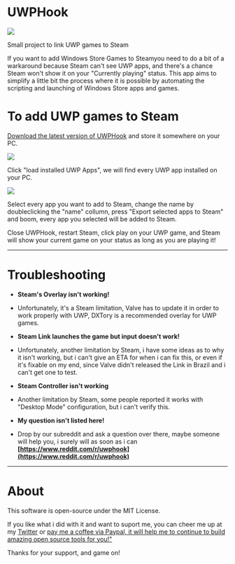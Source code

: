 # UWPHook

![](http://imgur.com/gWwR02D.png)

Small project to link UWP games to Steam

If you want to add Windows Store Games to Steamyou need to do a bit of a warkaround because Steam can't see UWP apps, and there's a chance Steam won't show it on your "Currently playing" status. This app aims to simplify a little bit the process where it is possible by automating the scripting and launching of Windows Store apps and games.

# To add UWP games to Steam #

[Download the latest version of UWPHook](https://github.com/BrianLima/UWPHook/releases) and store it somewhere on your PC.

![](http://i.imgur.com/wOV8QwD.png)

Click "load installed UWP Apps", we will find every UWP app installed on your PC.

![](http://i.imgur.com/ppivtS5.png)

Select every app you want to add to Steam, change the name by doubleclicking the "name" collumn, press "Export selected apps to Steam" and boom, every app you selected will be added to Steam.

Close UWPHook, restart Steam, click play on your UWP game, and Steam will show your current game on your status as long as you are playing it! 

----------

# Troubleshooting #

- **Steam's Overlay isn't working!**
- Unfortunately, it's a Steam limitation, Valve has to update it in order to work properly with UWP, DXTory is a recommended overlay for UWP games. 

- **Steam Link launches the game but input doesn't work!**
- Unfortunately, another limitation by Steam, i have some ideas as to why it isn't working, but i can't give an ETA for when i can fix this, or even if it's fixable on my end, since Valve didn't released the Link in Brazil and i can't get one to test.

- **Steam Controller isn't working**
- Another limitation by Steam, some people reported it works with "Desktop Mode" configuration, but i can't verify this. 

- **My question isn't listed here!**
- Drop by our subreddit and ask a question over there, maybe someone will help you, i surely will as soon as i can
 **[https://www.reddit.com/r/uwphook](https://www.reddit.com/r/uwphook)**

----------

# About #

This software is open-source under the MIT License.

If you like what i did with it and want to suport me, you can cheer me up at my [Twitter](http://www.twitter.com/brianostorm "Twitter") or [pay me a coffee via Paypal, it will help me to continue to build amazing open source tools for you!"](https://www.paypal.com/cgi-bin/webscr?cmd=_s-xclick&hosted_button_id=9YPV3FHEFRAUQ")

Thanks for your support, and game on!